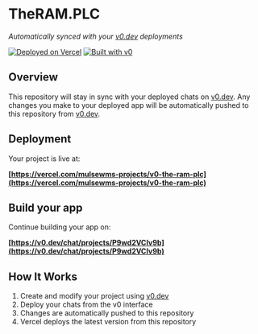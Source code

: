 # TheRAM.PLC

*Automatically synced with your [v0.dev](https://v0.dev) deployments*

[![Deployed on Vercel](https://img.shields.io/badge/Deployed%20on-Vercel-black?style=for-the-badge&logo=vercel)](https://vercel.com/mulsewms-projects/v0-the-ram-plc)
[![Built with v0](https://img.shields.io/badge/Built%20with-v0.dev-black?style=for-the-badge)](https://v0.dev/chat/projects/P9wd2VCIv9b)

## Overview

This repository will stay in sync with your deployed chats on [v0.dev](https://v0.dev).
Any changes you make to your deployed app will be automatically pushed to this repository from [v0.dev](https://v0.dev).

## Deployment

Your project is live at:

**[https://vercel.com/mulsewms-projects/v0-the-ram-plc](https://vercel.com/mulsewms-projects/v0-the-ram-plc)**

## Build your app

Continue building your app on:

**[https://v0.dev/chat/projects/P9wd2VCIv9b](https://v0.dev/chat/projects/P9wd2VCIv9b)**

## How It Works

1. Create and modify your project using [v0.dev](https://v0.dev)
2. Deploy your chats from the v0 interface
3. Changes are automatically pushed to this repository
4. Vercel deploys the latest version from this repository

